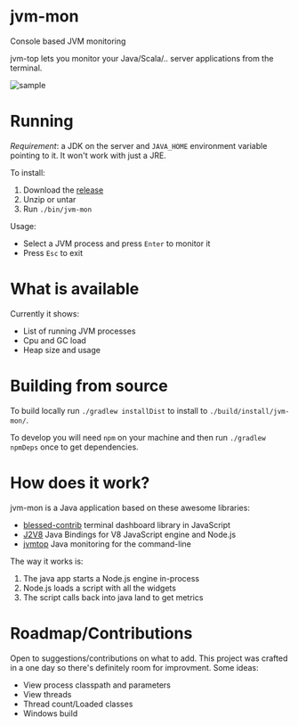 # jvm-mon

Console based JVM monitoring

jvm-top lets you monitor your Java/Scala/.. server applications from the terminal. 

![sample](https://github.com/ajermakovics/jvm-mon/releases/download/0.1/jvm-mon.png)

# Running

*Requirement*: a JDK on the server and `JAVA_HOME` environment variable pointing to it. It won't work with just a JRE.

To install:
 1. Download the [release](https://github.com/ajermakovics/jvm-mon/releases) 
 2. Unzip or untar
 3. Run `./bin/jvm-mon`

Usage:
- Select a JVM process and press `Enter` to monitor it
- Press `Esc` to exit

# What is available

Currently it shows:
- List of running JVM processes
- Cpu and GC load
- Heap size and usage

# Building from source

To build locally run `./gradlew installDist` to install to `./build/install/jvm-mon/`.

To develop you will need `npm` on your machine and then run `./gradlew npmDeps` once to get dependencies.

# How does it work?

jvm-mon is a Java application based on these awesome libraries: 
- [blessed-contrib](https://github.com/yaronn/blessed-contrib) terminal dashboard library in JavaScript
- [J2V8](https://github.com/eclipsesource/J2V8) Java Bindings for V8 JavaScript engine and Node.js
- [jvmtop](https://github.com/patric-r/jvmtop) Java monitoring for the command-line

The way it works is:
 1. The java app starts a Node.js engine in-process
 2. Node.js loads a script with all the widgets
 3. The script calls back into java land to get metrics

# Roadmap/Contributions

Open to suggestions/contributions on what to add. This project was crafted in a one day so there's definitely room for improvment.
Some ideas:
- View process classpath and parameters
- View threads
- Thread count/Loaded classes
- Windows build
